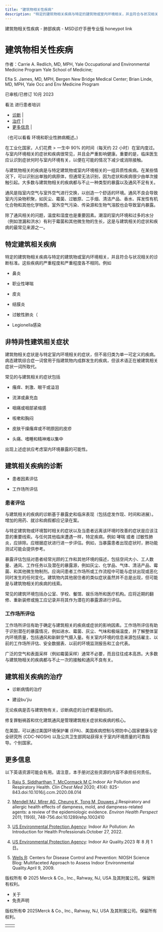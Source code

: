 ```yaml
---
title: "建筑物相关性疾病"
description: "特定的建筑物相关疾病与特定的建筑物或室内环境相关，并且符合与状况相关的诊断标准。这些疾病的严重程度和严重程度各不相同。例如"
---
```


﻿建筑物相关性疾病 \- 肺部疾病 \- MSD诊疗手册专业版 honeypot link

# 建筑物相关性疾病

作者：Carrie A. Redlich, MD, MPH, Yale Occupational and Environmental Medicine Program Yale School of Medicine;

Efia S. James, MD, MPH, Bergen New Bridge Medical Center; Brian Linde, MD, MPH, Yale Occ and Env Medicine Program

已审核/已修订 10月 2023

看法 进行患者培训

- [诊断](#诊断_v84931427_zh) \|
- [治疗](#治疗_v84931447_zh) \|
- [更多信息](#更多信息_v84931458_zh) \|

（也可以看看 环境和职业性肺病概述。)

在工业化国家，人们花费 > 一生中 90% 的时间（每天约 22 小时）在室内度过。与室内环境相关的症状和疾病很常见，并且会严重影响健康。重要的是，临床医生应认识到症状何时与室内环境有关，以便在可能的情况下减少或消除接触。

与建筑物相关的疾病是与特定建筑物或室内环境相关的一组异质性疾病。在某些情况下，可以识别出单独的病原体，但通常无法识别，因为症状和疾病很少由单次接触引起。大多数与建筑物相关的疾病都与不止一种类型的暴露以及通风不足有关。

通风是指室内空气与室外空气进行交换，以创造一个舒适的环境。通风不良会导致室内污染物积聚，如灰尘、霉菌、过敏原、二手烟、清洁产品、香水、挥发性有机化合物和其他化学物质。室外空气污染、传染源和生物气溶胶也会导致室内暴露。

除了通风相关的问题，温度和湿度也是重要因素。潮湿的室内环境和过多的水分（例如泄漏和洪水）有利于霉菌和其他微生物的生长，这是与建筑相关的症状和疾病的最常见来源之一。

## 特定建筑相关疾病

特定的建筑物相关疾病与特定的建筑物或室内环境相关，并且符合与状况相关的诊断标准。这些疾病的严重程度和严重程度各不相同。例如

- 鼻炎

- 职业性哮喘

- 皮炎

- 结膜炎

- 过敏性肺炎（

- Legionella感染


## 非特异性建筑相关症状

建筑物相关症状是与特定室内环境相关的症状，但不易归类为单一可定义的疾病。病态建筑综合症一词曾用于指建筑物内成群发生的疾病，但该术语正在被建筑相关症状一词所取代。

常见的与建筑相关的症状包括

- 瘙痒、刺激、眼干或溢泪

- 流涕或鼻充血

- 咽痛或咽部紧缩感

- 咳嗽和胸闷

- 皮肤干燥瘙痒或不明原因的皮疹

- 头痛、嗜睡和精神难以集中


出现上述症状应考虑室内环境暴露的可能性。

## 建筑相关疾病的诊断

- 患者因素评估

- 工作场所评估


### 患者评估

与建筑相关的疾病的诊断基于暴露史和临床表现（包括症发作现、时间和进展）。增加的用药、就诊和病假都应记录在案。

与特定建筑物或环境暂时相关的症状以及当患者远离该环境时改善的症状是应该注意的重要线索。与任何其他临床遭遇一样，特定疾病，例如 哮喘 或者 过敏性肺炎，应排除。应根据症状进行进一步评估。例如，当暴露患者出现症状时，肺功能测试可能会提供参考。

暴露评估包括对患者经常光顾的工作和其他环境的描述，包括空间大小、工人数量、通风、工作任务以及潜在的暴露源，例如灰尘、化学品、气体、清洁产品、霉菌、和其他微生物制剂。应询问患者工作场所或工作流程中可能与症状出现或恶化同时发生的任何变化。建筑物内其他居住者的类似症状虽然并不总是出现，但可能是与建筑物相关的疾病的线索。

常见的建筑环境包括办公室、学校、餐馆、娱乐场所和医疗机构。应将近期的翻修、重新装修或施工应记录并将其作为潜在的暴露源进行评估。

### 工作场所评估

工作场所评估有助于确定与建筑相关的疾病或症状的影响因素。工作场所评估有助于识别潜在的暴露情况，例如进水、霉菌、灰尘、气味和极端温度，并了解整体室内环境质量，包括通风和新鲜空气摄入量。有关室内环境的信息来源包括雇主、以前的工作场所评估、安全数据表、以前的环境监测报告和工会代表。

广泛的空气和表面采样（例如霉菌采样）通常不必要，而且往往成本高昂。大多数与建筑物相关的疾病都与不止一次的接触和通风不良有关。

## 建筑相关疾病的治疗

- 诊断病情的治疗

- 建设bu'jiu


无论疾病是否与建筑物有关，诊断病症的治疗都是相似的。

修复罪魁祸首和优化建筑通风是管理建筑相关症状和疾病的核心。

在美国，可以通过美国环境保护署 (EPA)、美国疾病控制与预防中心国家健康与安全研究所 (CDC-NIOSH) 以及公共卫生部网站获得关于室内环境质量的可靠指导。个别国家。

## 更多信息

以下英语资源可能会有用。请注意，本手册对这些资源的内容不承担任何责任。

1. [Raju S, Siddharthan T, McCormack M C](https://pubmed.ncbi.nlm.nih.gov/33153698/).Indoor Air Pollution and Respiratory Health. _Clin Chest Med_ 2020; 41(4): 825-843.doi:10.1016/j.ccm.2020.08.014

2. [Mendell MJ, Mirer AG, Cheung K, Tong M, Douwes J](https://pubmed.ncbi.nlm.nih.gov/21269928/).Respiratory and allergic health effects of dampness, mold, and dampness-related agents: a review of the epidemiologic evidence. _Environ Health Perspect_ 2011; 119(6), 748-756.doi:10.1289/ehp.1002410

3. [US Environmental Protection Agency](https://www.epa.gov/indoor-air-quality-iaq/indoor-air-pollution-introduction-health-professionals): Indoor Air Pollution: An Introduction for Health Professionals.October 27, 2022.

4. [US Environmental Protection Agency](https://www.epa.gov/indoor-air-quality-iaq): Indoor Air Quality.2023 年 8 月 1 日。

5. [Wells R](https://blogs.cdc.gov/niosh-science-blog/2009/04/09/indoor/): Centers for Disease Control and Prevention: NIOSH Science Blog: Multifaceted Approach to Assess Indoor Environmental Quality.April 9, 2009.




版权所有 © 2025
Merck & Co., Inc., Rahway, NJ, USA 及其附属公司。保留所有权利。

- 关于
- 免责声明

版权所有© 2025Merck & Co., Inc., Rahway, NJ, USA 及其附属公司。保留所有权利。

|     |     |
| --- | --- |
|  |  |